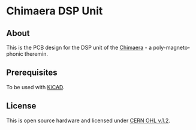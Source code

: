 # Chimaera DSP Unit

## About
This is the PCB design for the DSP unit of the [Chimaera](http://open-music-kontrollers.ch/chimaera/) - a poly-magneto-phonic theremin.

## Prerequisites
To be used with [KiCAD](http://www.kicad-pcb.org).

## License
This is open source hardware and licensed under [CERN OHL v.1.2](http://ohwr.org/cernohl).

